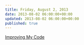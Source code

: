 ```yaml
---
title: Friday, August 2, 2013
date: 2013-08-02 06:00:00+00:00
updated: 2013-08-02 06:00:00+00:00
published: true
---
```


[Improving My Code](/improving-my-code/)

